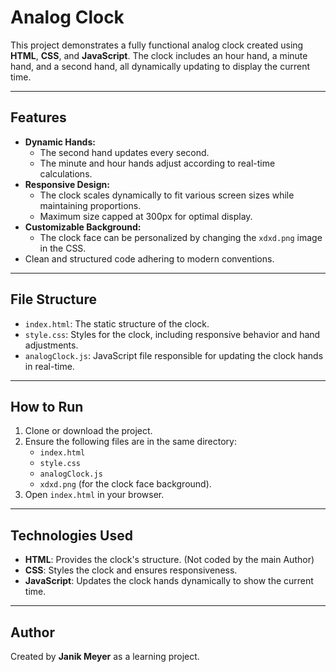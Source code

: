# Analog Clock

This project demonstrates a fully functional analog clock created using **HTML**, **CSS**, and **JavaScript**. 
The clock includes an hour hand, a minute hand, and a second hand, all dynamically updating to display the current time.

---

## Features

- **Dynamic Hands:**
  - The second hand updates every second.
  - The minute and hour hands adjust according to real-time calculations.
- **Responsive Design:**
  - The clock scales dynamically to fit various screen sizes while maintaining proportions.
  - Maximum size capped at 300px for optimal display.
- **Customizable Background:**
  - The clock face can be personalized by changing the `xdxd.png` image in the CSS.
- Clean and structured code adhering to modern conventions.

---

## File Structure

- `index.html`: The static structure of the clock.
- `style.css`: Styles for the clock, including responsive behavior and hand adjustments.
- `analogClock.js`: JavaScript file responsible for updating the clock hands in real-time.

---

## How to Run

1. Clone or download the project.
2. Ensure the following files are in the same directory:
   - `index.html`
   - `style.css`
   - `analogClock.js`
   - `xdxd.png` (for the clock face background).
3. Open `index.html` in your browser.

---

## Technologies Used

- **HTML**: Provides the clock's structure. (Not coded by the main Author)
- **CSS**: Styles the clock and ensures responsiveness.
- **JavaScript**: Updates the clock hands dynamically to show the current time.

---

## Author

Created by **Janik Meyer** as a learning project.

